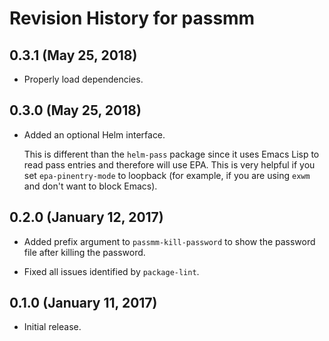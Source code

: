 # Revision History for passmm

## 0.3.1 (May 25, 2018)

  * Properly load dependencies.

## 0.3.0 (May 25, 2018)

  * Added an optional Helm interface.

    This is different than the `helm-pass` package since it uses Emacs
    Lisp to read pass entries and therefore will use EPA.  This is
    very helpful if you set `epa-pinentry-mode` to loopback (for
    example, if you are using `exwm` and don't want to block Emacs).

## 0.2.0 (January 12, 2017)

  * Added prefix argument to `passmm-kill-password` to show the
    password file after killing the password.

  * Fixed all issues identified by `package-lint`.

## 0.1.0 (January 11, 2017)

  * Initial release.
